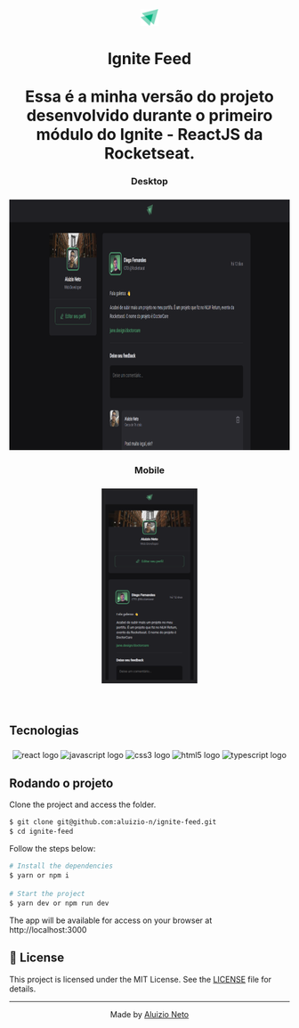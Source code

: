 <div align="center">
  <img height="30" src="./src/assets/ignite-logo.svg"  />
</div>

###

<h1 align="center">Ignite Feed<br><br>Essa é a minha versão do projeto desenvolvido durante o primeiro módulo do Ignite - ReactJS da Rocketseat.</h1>

###

<h3 align="center">Desktop</h3>

###

<div align="center">
  <img height="450" src="./src/assets/captura-ignite-feed.png"  />
</div>

###

<h3 align="center">Mobile</h3>

###

<div align="center">
  <img height="350" src="./src/assets/captura-ignite-feed-mobile.png"  />
</div>

###

<br clear="both">

<h2 align="left">Tecnologias</h2>

###

<div align="center">
  <img src="https://cdn.jsdelivr.net/gh/devicons/devicon/icons/react/react-original.svg" height="40" width="52" alt="react logo"  />
  <img src="https://cdn.jsdelivr.net/gh/devicons/devicon/icons/javascript/javascript-original.svg" height="40" width="52" alt="javascript logo"  />
  <img src="https://cdn.jsdelivr.net/gh/devicons/devicon/icons/css3/css3-original.svg" height="40" width="52" alt="css3 logo"  />
  <img src="https://cdn.jsdelivr.net/gh/devicons/devicon/icons/html5/html5-original.svg" height="40" width="52" alt="html5 logo"  />
  <img src="https://cdn.jsdelivr.net/gh/devicons/devicon/icons/typescript/typescript-original.svg" height="40" width="52" alt="typescript logo" />

</div>

###

## Rodando o projeto

Clone the project and access the folder.

```bash
$ git clone git@github.com:aluizio-n/ignite-feed.git
$ cd ignite-feed
```

Follow the steps below:

```bash
# Install the dependencies
$ yarn or npm i

# Start the project
$ yarn dev or npm run dev
```

The app will be available for access on your browser at http://localhost:3000


## 📝 License

This project is licensed under the MIT License. See the [LICENSE](LICENSE.md) file for details.

---

<p align="center">Made by <a href="https://github.com/aluizio-n">Aluizio Neto</a></p>